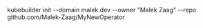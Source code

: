 kubebuilder init --domain malek.dev --owner "Malek Zaag" --repo github.com/Malek-Zaag/MyNewOperator
